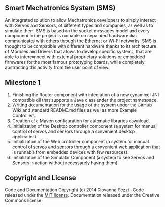 ## Smart Mechatronics System (SMS)

An integrated solution to allow Mechatronics developers to simply interact with Servos and Sensors, of different types and companies, as well as to simulate them. SMS is based on the socket messages model and every component in the project is runnable on separated hardware that communicates with others through the Ethernet or Wi-Fi networks. SMS is thought to be compatible with different hardware thanks to its architecture of Modules and Drivers that allows to develop specific systems, that are able to interconnect with external proprietary solutions or embedded firmwares for the most famous prototyping boards, while completely abstracting this activity from the user point of view.


## Milestone 1
1) Finishing the Router component with integration of a new dynamixel JNI compatible dll that supports a Java class under the project namespace.
2) Writing documentation for the usage of the system under the GitHub Wiki and standard README.md files as well as more Example Controllers.
3) Creation of a Maven configuration for automatic libraries download.
4) Initialization of the Desktop controller component (a system for manual control of servos and sensors through a convenient desktop application).
5) Initialization of the Web controller component (a system for manual control of servos and sensors through a convenient web application that is runnable from embedded devices with few resources).
6) Initialization of the Simulator Component (a system to see Servos and Sensors in action without necessarely having them).


## Copyright and License

Code and Documentation Copyright (c) 2014 Giovanna Pezzi - Code released under the [MIT license](LICENSE). Documentation released under the Creative Commons license.